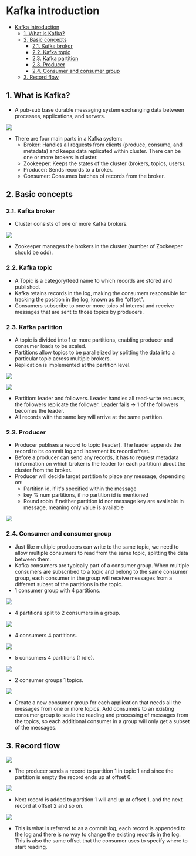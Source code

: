 # Kafka introduction

- [Kafka introduction](#kafka-introduction)
  - [1. What is Kafka?](#1-what-is-kafka)
  - [2. Basic concepts](#2-basic-concepts)
    - [2.1. Kafka broker](#21-kafka-broker)
    - [2.2. Kafka topic](#22-kafka-topic)
    - [2.3. Kafka partition](#23-kafka-partition)
    - [2.3. Producer](#23-producer)
    - [2.4. Consumer and consumer group](#24-consumer-and-consumer-group)
  - [3. Record flow](#3-record-flow)

## 1. What is Kafka?

- A pub-sub base durable messaging system exchanging data between processes, applications, and servers.

![](https://www.cloudkarafka.com/img/blog/durable-message-system.png)

- There are four main parts in a Kafka system:
  - Broker: Handles all requests from clients (produce, consume, and metadata) and keeps data replicated within cluster. There can be one or more brokers in cluster.
  - Zookeeper: Keeps the states of the cluster (brokers, topics, users).
  - Producer: Sends records to a broker.
  - Consumer: Consumes batches of records from the broker.

## 2. Basic concepts

### 2.1. Kafka broker

- Cluster consists of one or more Kafka brokers.

![](https://www.cloudkarafka.com/img/blog/kafka-broker-beginner.png)

- Zookeeper manages the brokers in the cluster (number of Zookeeper should be odd).

### 2.2. Kafka topic

- A Topic is a category/feed name to which records are stored and published.
- Kafka retains records in the log, making the consumers responsible for tracking the position in the log, known as the “offset”.
- Consumers subscribe to one or more toics of interest and receive messages that are sent to those topics by producers.

### 2.3. Kafka partition

- A topic is divided into 1 or more partitions, enabling producer and consumer loads to be scaled.
- Partitions allow topics to be parallelized by splitting the data into a particular topic across multiple brokers.
- Replication is implemented at the partition level.

![](https://24b4dt1v60e526bo2p349l4c-wpengine.netdna-ssl.com/wp-content/uploads/2021/07/image-9-640x357.png)

![](https://24b4dt1v60e526bo2p349l4c-wpengine.netdna-ssl.com/wp-content/uploads/2021/07/image-10-640x405.png)

- Partition: leader and followers. Leader handles all read-write requests, the followers replicate the follower. Leader fails -> 1 of the followers becomes the leader.
- All records with the same key will arrive at the same partition.

### 2.3. Producer

- Producer publises a record to topic (leader). The leader appends the record to its commit log and increment its record offset.
- Before a producer can send any records, it has to request metadata (information on which broker is the leader for each partition) about the cluster from the broker.
- Producer will decide target partition to place any message, depending on:
  - Partition id, if it's specified within the message
  - key % num partitions, if no partition id is mentioned
  - Round robin if neither partition id nor message key are available in message, meaning only value is available

![](https://i.stack.imgur.com/qhGRl.png)

### 2.4. Consumer and consumer group

- Just like multiple producers can write to the same topic, we need to allow multiple consumers to read from the same topic, splitting the data between them.
- Kafka consumers are typically part of a consumer group. When multiple consumers are subscribed to a topic and belong to the same consumer group, each consumer in the group will receive messages from a different subset of the partitions in the topic.
- 1 consumer group with 4 partitions.

![](https://www.oreilly.com/api/v2/epubs/9781491936153/files/assets/ktdg_04in01.png)

- 4 partitions split to 2 consumers in a group.

![](https://www.oreilly.com/api/v2/epubs/9781491936153/files/assets/ktdg_04in02.png)

- 4 consumers 4 partitions.

![](https://www.oreilly.com/api/v2/epubs/9781491936153/files/assets/ktdg_04in03.png)

- 5 consumers 4 partitions (1 idle).

![](https://www.oreilly.com/api/v2/epubs/9781491936153/files/assets/ktdg_04in04.png)

- 2 consumer groups 1 topics.

![](https://www.oreilly.com/api/v2/epubs/9781491936153/files/assets/ktdg_04in05.png)

- Create a new consumer group for each application that needs all the messages from one or more topics. Add consumers to an existing consumer group to scale the reading and processing of messages from the topics, so each additional consumer in a group will only get a subset of the messages.

## 3. Record flow

![](https://www.cloudkarafka.com/img/blog/consumer-group-kafka.png)

- The producer sends a record to partition 1 in topic 1 and since the partition is empty the record ends up at offset 0.

![](https://www.cloudkarafka.com/img/blog/apache-kafka-partition.png)

- Next record is added to partition 1 will and up at offset 1, and the next record at offset 2 and so on.

![](https://www.cloudkarafka.com/img/blog/apache-kafka-partitions-2.png)

- This is what is referred to as a commit log, each record is appended to the log and there is no way to change the existing records in the log. This is also the same offset that the consumer uses to specify where to start reading.
